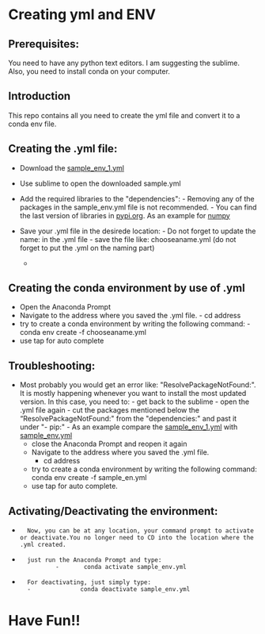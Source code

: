 # Creating yml and ENV

## Prerequisites:
You need to have any python text editors. I am suggesting the sublime. Also, you need to install conda on your computer.

## Introduction

This repo contains all you need to create the yml file and convert it to a conda env file.  

## Creating the .yml file:
- Download the [sample_env_1.yml](https://github.com/MehdiMahmoodi/ENV_with_yml/blob/main/sample_env_1.yml)
- Use sublime to open the downloaded sample.yml 
- Add the required libraries to the "dependencies":
        -   Removing any of the packages in the sample_env.yml file is not recommended.
        -   You can find the last version of libraries in [pypi.org](https://pypi.org/). As an example for [numpy](https://pypi.org/project/numpy/)
- Save your .yml file in the desirede location:
        -   Do not forget to update the name: in the .yml file
        -   save the file like: chooseaname.yml (do not forget to put the .yml on the naming part)  

    -   

## Creating the conda environment by use of .yml 
-   Open the Anaconda Prompt
-   Navigate to the address where you saved the .yml file.
        -   cd address
-   try to create a conda environment by writing the following command:
                -        conda env create -f chooseaname.yml
-   use tap for auto complete

## Troubleshooting:
-   Most probably you would get an error like: "ResolvePackageNotFound:". It is mostly happening whenever you want to install the most updated version. In this case, you need to:
        -   get back to the sublime
        -   open the .yml file again
        -   cut the packages mentioned below the “ResolvePackageNotFound:" from the "dependencies:" and past it under "- pip:"
        -   As an example compare the [sample_env_1.yml](https://github.com/MehdiMahmoodi/ENV_with_yml/blob/main/sample_env_1.yml) with [sample_env.yml](https://github.com/MehdiMahmoodi/ENV_with_yml/blob/main/sample_env.yml)
    -   close the Anaconda Prompt and reopen it again
    -   Navigate to the address where you saved the .yml file.
        -   cd address
    -   try to create a conda environment by writing the following command:
        conda env create -f sample_en.yml
    -   use tap for auto complete.
## Activating/Deactivating the environment:
-       Now, you can be at any location, your command prompt to activate or deactivate.You no longer need to CD into the location where the .yml created.
-       just run the Anaconda Prompt and type:
                -       conda activate sample_env.yml
-       For deactivating, just simply type:
        -              conda deactivate sample_env.yml    
# Have Fun!!
